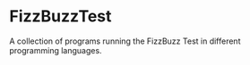 # FizzBuzzTest
A collection of programs running the FizzBuzz Test in different programming languages.
